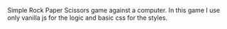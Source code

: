 Simple Rock Paper Scissors game against a computer.
In this game I use only vanilla js for the logic and basic css for the styles.
